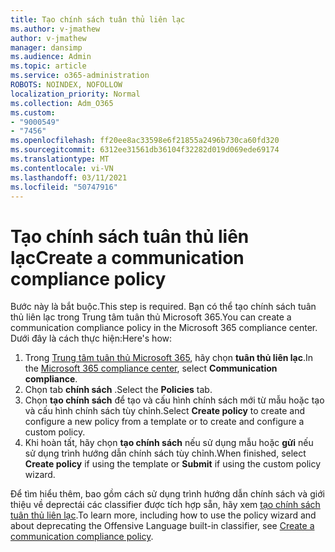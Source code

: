 ```yaml
---
title: Tạo chính sách tuân thủ liên lạc
ms.author: v-jmathew
author: v-jmathew
manager: dansimp
ms.audience: Admin
ms.topic: article
ms.service: o365-administration
ROBOTS: NOINDEX, NOFOLLOW
localization_priority: Normal
ms.collection: Adm_O365
ms.custom:
- "9000549"
- "7456"
ms.openlocfilehash: ff20ee8ac33598e6f21855a2496b730ca60fd320
ms.sourcegitcommit: 6312ee31561db36104f32282d019d069ede69174
ms.translationtype: MT
ms.contentlocale: vi-VN
ms.lasthandoff: 03/11/2021
ms.locfileid: "50747916"
---
```

# <a name="create-a-communication-compliance-policy"></a><span data-ttu-id="f0df3-102">Tạo chính sách tuân thủ liên lạc</span><span class="sxs-lookup"><span data-stu-id="f0df3-102">Create a communication compliance policy</span></span>

<span data-ttu-id="f0df3-103">Bước này là bắt buộc.</span><span class="sxs-lookup"><span data-stu-id="f0df3-103">This step is required.</span></span> <span data-ttu-id="f0df3-104">Bạn có thể tạo chính sách tuân thủ liên lạc trong Trung tâm tuân thủ Microsoft 365.</span><span class="sxs-lookup"><span data-stu-id="f0df3-104">You can create a communication compliance policy in the Microsoft 365 compliance center.</span></span> <span data-ttu-id="f0df3-105">Dưới đây là cách thực hiện:</span><span class="sxs-lookup"><span data-stu-id="f0df3-105">Here's how:</span></span>

1. <span data-ttu-id="f0df3-106">Trong [Trung tâm tuân thủ Microsoft 365](https://go.microsoft.com/fwlink/?linkid=2130502), hãy chọn **tuân thủ liên lạc**.</span><span class="sxs-lookup"><span data-stu-id="f0df3-106">In the [Microsoft 365 compliance center](https://go.microsoft.com/fwlink/?linkid=2130502), select **Communication compliance**.</span></span>
2. <span data-ttu-id="f0df3-107">Chọn tab **chính sách** .</span><span class="sxs-lookup"><span data-stu-id="f0df3-107">Select the **Policies** tab.</span></span>
3. <span data-ttu-id="f0df3-108">Chọn **tạo chính sách** để tạo và cấu hình chính sách mới từ mẫu hoặc tạo và cấu hình chính sách tùy chỉnh.</span><span class="sxs-lookup"><span data-stu-id="f0df3-108">Select **Create policy** to create and configure a new policy from a template or to create and configure a custom policy.</span></span>
4. <span data-ttu-id="f0df3-109">Khi hoàn tất, hãy chọn **tạo chính sách** nếu sử dụng mẫu hoặc **gửi** nếu sử dụng trình hướng dẫn chính sách tùy chỉnh.</span><span class="sxs-lookup"><span data-stu-id="f0df3-109">When finished, select **Create policy** if using the template or **Submit** if using the custom policy wizard.</span></span>

<span data-ttu-id="f0df3-110">Để tìm hiểu thêm, bao gồm cách sử dụng trình hướng dẫn chính sách và giới thiệu về deprectái các classifier được tích hợp sẵn, hãy xem [tạo chính sách tuân thủ liên lạc](https://go.microsoft.com/fwlink/?linkid=2129079).</span><span class="sxs-lookup"><span data-stu-id="f0df3-110">To learn more, including how to use the policy wizard and about deprecating the Offensive Language built-in classifier, see [Create a communication compliance policy](https://go.microsoft.com/fwlink/?linkid=2129079).</span></span>
